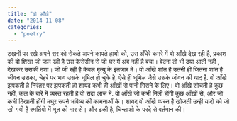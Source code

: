 ```yaml
---
title: "वो आँखे"
date: "2014-11-08"
categories: 
  - "poetry"
---
```


टखनों पर रखे अपने सर को रोकते अपने कापते हाथो को, उस अँधेरे कमरे में वो आँखे देख रही है, प्रकाश की वो शिखा जो जल रही है उस केरोसीन से जो घर में अब नहीं है बचा। वेदना तो भी दया आती नहीं , देखकर उसकी दशा। जो जी रही है केवल मृत्यु के इंतज़ार में। वो आँखे शांत है उतनी ही जितना शांत है जीवन उसका, चेहरे पर भाव उसके धूमिल हो चुके है, ऐसे ही धूमिल जैसे उसके जीवन की याद है. वो आँखे झपकती है निरंतर पर झपकती हो शायद कभी ही आँखों से पानी गिराने के लिए। वो आँखे सोचती है कुछ नहीं, कल के बारें में व्यस्त रहती है वो सदा आज मे. वो आँखे जो कभी मिली होंगी कुछ आँखों से, और जो कभी दिखाती होंगी मघुर सपने भविष्य की कामनाओं के। शायद वो आँखे व्यस्त है खोजती उन्ही यादो को जो खो गयी है स्मर्तियो में भूत की मार से। और ढकी है, चिन्ताओ के परदे से वर्तमान की।
